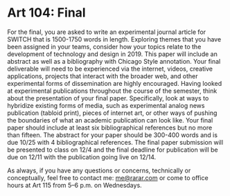 Art 104: Final
===============
For the final, you are asked to write an experimental journal article for SWITCH that is 1500-1750 words in length. Exploring themes that you have been assigned in your teams, consider how your topics relate to the development of technology and design in 2019. This paper will include an abstract as well as a bibliography with Chicago Style annotation. Your final deliverable will need to be experienced via the internet, videos, creative applications, projects that interact with the broader web, and other experimental forms of dissemination are highly encouraged. Having looked at experimental publications throughout the course of the semester, think about the presentation of your final paper. Specifically, look at ways to hybridize existing forms of media, such as experimental analog news publication (tabloid print), pieces of internet art, or other ways of pushing the boundaries of what an academic publication can look like. Your final paper should include at least six bibliographical references but no more than fifteen. The abstract for your paper should be 300-400 words and is due 10/25 with 4 bibliographical references. The final paper submission will be presented to class on 12/4 and the final deadline for publication will be due on 12/11 with the publication going live on 12/14.

As always, if you have any questions or concerns, technically or conceptually, feel free to contact me: me@rarar.com or come to office hours at Art 115 from 5–6 p.m. on Wednesdays.
